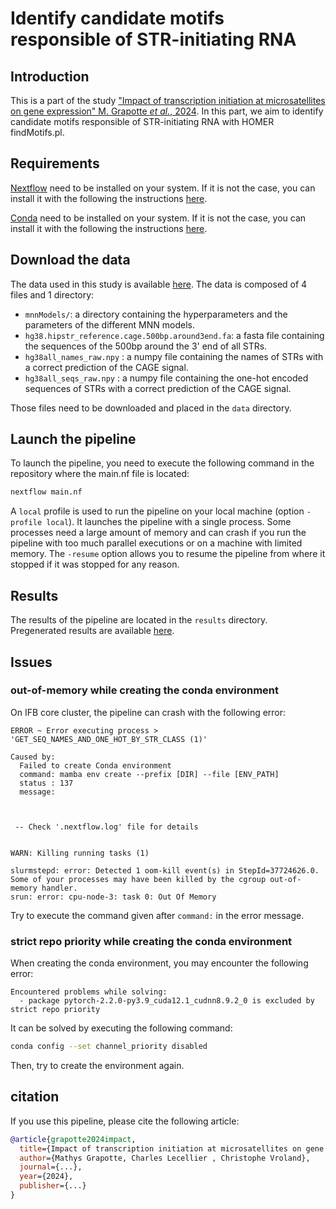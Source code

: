 # Identify candidate motifs responsible of STR-initiating RNA

## Introduction

This is a part of the study ["Impact of transcription initiation at microsatellites on gene expression" M. Grapotte *et al.*, 2024](linkToTheArticle). In this part, we aim to identify candidate motifs responsible of STR-initiating RNA with HOMER findMotifs.pl.

## Requirements

[Nextflow](https://www.nextflow.io/) need to be installed on your system. If it is not the case,  you can install it with the following the instructions [here](https://www.nextflow.io/docs/latest/getstarted.html#installation).

[Conda](https://docs.conda.io/en/latest/) need to be installed on your system. If it is not the case, you can install it with the following the instructions [here](https://docs.conda.io/projects/conda/en/latest/user-guide/install/index.html).

## Download the data

The data used in this study is available [here](liketotheData). The data is composed of 4 files and 1 directory:

- `mnnModels/`: a directory containing the hyperparameters and the parameters of the different MNN models.
- `hg38.hipstr_reference.cage.500bp.around3end.fa`: a fasta file containing the sequences of the 500bp around the 3' end of all STRs.
- `hg38all_names_raw.npy` : a numpy file containing the names of STRs with a correct prediction of the CAGE signal.
- `hg38all_seqs_raw.npy` : a numpy file containing the one-hot encoded sequences of STRs with a correct prediction of the CAGE signal.

Those files need to be downloaded and placed in the `data` directory.

## Launch the pipeline

To launch the pipeline, you need to execute the following command in the repository where the main.nf file is located:

```bash
nextflow main.nf
```

A `local` profile is used to run the pipeline on your local machine (option `-profile local`). It launches the pipeline with a single process. Some processes need a large amount of memory and can crash if you run the pipeline with too much parallel executions or on a machine with limited memory. The `-resume` option allows you to resume the pipeline from where it stopped if it was stopped for any reason.

## Results

The results of the pipeline are located in the `results` directory. Pregenerated results are available [here](linktotheResults).


## Issues

### out-of-memory while creating the conda environment

On IFB core cluster, the pipeline can crash with the following error:

```text
ERROR ~ Error executing process > 'GET_SEQ_NAMES_AND_ONE_HOT_BY_STR_CLASS (1)'

Caused by:
  Failed to create Conda environment
  command: mamba env create --prefix [DIR] --file [ENV_PATH]
  status : 137
  message:



 -- Check '.nextflow.log' file for details


WARN: Killing running tasks (1)

slurmstepd: error: Detected 1 oom-kill event(s) in StepId=37724626.0. Some of your processes may have been killed by the cgroup out-of-memory handler.
srun: error: cpu-node-3: task 0: Out Of Memory
```

Try to execute the command given after `command:` in the error message. 

### strict repo priority while creating the conda environment

When creating the conda environment, you may encounter the following error:

```text
Encountered problems while solving:
  - package pytorch-2.2.0-py3.9_cuda12.1_cudnn8.9.2_0 is excluded by strict repo priority
```

It can be solved by executing the following command:

```bash
conda config --set channel_priority disabled
```

Then, try to create the environment again.

## citation

If you use this pipeline, please cite the following article:

```bibtex
@article{grapotte2024impact,
  title={Impact of transcription initiation at microsatellites on gene expression},
  author={Mathys Grapotte, Charles Lecellier , Christophe Vroland},
  journal={...},
  year={2024},
  publisher={...}
}
```
